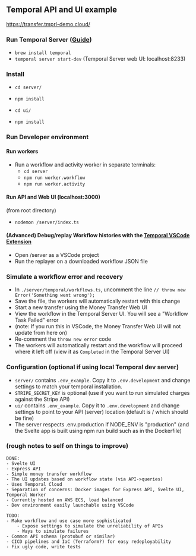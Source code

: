 ## Temporal API and UI example
https://transfer.tmprl-demo.cloud/

### Run Temporal Server ([Guide](https://docs.temporal.io/kb/all-the-ways-to-run-a-cluster#temporal-cli))
- `brew install temporal`
- `temporal server start-dev` (Temporal Server web UI: localhost:8233)

### Install
- `cd server/`
- `npm install`

- `cd ui/`
- `npm install`

### Run Developer environment

#### Run workers
- Run a workflow and activity worker in separate terminals:
  - `cd server`
  - `npm run worker.workflow`
  - `npm run worker.activity`

#### Run API and Web UI (localhost:3000)
(from root directory)
- `nodemon /server/index.ts`

#### (Advanced) Debug/replay Workflow histories with the [Temporal VSCode Extension](https://marketplace.visualstudio.com/items?itemName=temporal-technologies.temporalio)
- Open /server as a VSCode project
- Run the replayer on a downloaded workflow JSON file

### Simulate a workflow error and recovery
- In `./server/temporal/workflows.ts`, uncomment the line `// throw new Error('Something went wrong');`
- Save the file, the workers will automatically restart with this change
- Start a new transfer using the Money Transfer Web UI
- View the workflow in the Temporal Server UI. You will see a "Workflow Task Failed" error
- (note: If you run this in VSCode, the Money Transfer Web UI will not update from here on)
- Re-comment the `throw new error` code
- The workers will automatically restart and the workflow will proceed where it left off (view it as `Completed` in the Temporal Server UI)

### Configuration (optional if using local Temporal dev server)
- `server/` contains `.env_example`. Copy it to `.env.development` and change settings to match your temporal installation.
- `STRIPE_SECRET_KEY` is optional (use if you want to run simulated charges against the Stripe API)
- `ui/` contains `.env_example`. Copy it to `.env.development` and change settings to point to your API (server) location (default is / which should be fine)
- The server respects .env.production if NODE_ENV is "production" (and the Svelte app is built using npm run build such as in the Dockerfile)

### (rough notes to self on things to improve)

```
DONE:
- Svelte UI
- Express API
- Simple money transfer workflow
- The UI updates based on workflow state (via API->queries)
- Uses Temporal Cloud
- Separation of concerns: Docker images for Express API, Svelte UI, Temporal Worker
- Currently hosted on AWS ECS, load balanced
- Dev environment easily launchable using VSCode

TODO:
- Make workflow and use case more sophisticated
	- Expose settings to simulate the unreliability of APIs
	- Ways to simulate failures
- Common API schema (protobuf or similar)
- CICD pipelines and IaC (Terraform?) for easy redeployability
- Fix ugly code, write tests
```
